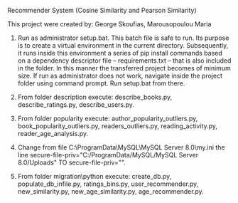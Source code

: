 Recommender System (Cosine Similarity and Pearson Similarity)

This project were created by: George Skoufias, Marousopoulou Maria

1. Run as administrator setup.bat. This batch file is safe to run. Its purpose is to create a virtual environment in the current directory. Subsequently, it runs inside this environment a series of pip install commands based on a dependency descriptor file – requirements.txt – that is also included in the folder. In this manner the transferred project becomes of minimum size. If run as administrator does not work, navigate inside the project folder using command prompt. Run setup.bat from there.

2. From folder description execute: describe_books.py, describe_ratings.py, describe_users.py.

3. From folder popularity execute: author_popularity_outliers.py, book_popularity_outliers.py, readers_outliers.py, reading_activity.py, reader_age_analysis.py.

4. Change from file   C:\ProgramData\MySQL\MySQL Server 8.0\my.ini    the line      secure-file-priv="C:/ProgramData/MySQL/MySQL Server 8.0/Uploads"     TO    secure-file-priv="".

5. From folder migration\python execute: create_db.py, populate_db_infile.py, ratings_bins.py, user_recommender.py, new_similarity.py, new_age_similarity.py, age_recommender.py.

